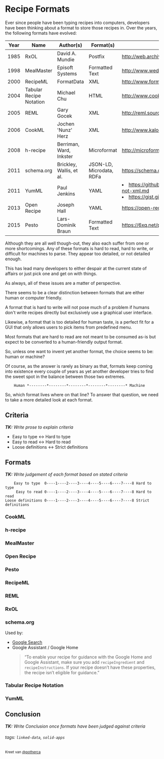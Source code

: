 # Recipe Formats

Ever since people have been typing recipes into computers, developers have been
thinking about a format to store those recipes in. Over the years, the following
formats have evolved:

| Year | Name                    | Author(s)                  | Format(s)                  | Link(s) |
| ---- | ----------------------- | -------------------------- | -------------------------- | ------- |
| 1985 | RxOL                    | David A. Mundie            | Postfix                    | http://web.archive.org/web/20020621235055/http://www.anthus.com/Recipes/CompCook.html |
| 1998 | MealMaster              | Episoft Systems            | Formatted Text             | http://www.wedesoft.de/software/2020/07/07/mealmaster/ | 
| 2000 | RecipeML                | FormatData                 | XML                        | http://www.formatdata.com/recipeml/spec/ |
| 2004 | Tabular Recipe Notation | Michael Chu                | HTML                       | http://www.cookingforengineers.com/forums/viewtopic.php?t=120 |
| 2005 | REML                    | Gary Gocek                 | XML                        | http://reml.sourceforge.net/ |
| 2006 | CookML                  | Jochen 'Nunz' Herz         | XML                        | http://www.kalorio.de/index.php?SCa=../cml/CookML_EN https://cookml.3lands.ch/ |
| 2008 | h-recipe                | Berriman, Ward, Inkster    | Microformat                | http://microformats.org/wiki/h-recipe |
| 2011 | schema.org              | Brickley, Wallis, et al.   | JSON-LD, Microdata, RDFa   | https://schema.org/Recipe |
| 2011 | YumML                   | Paul Jenkins               | YAML                       | <li>https://github.com/vikingcode/vikingcode.github.io/blob/HEAD/_posts/2011-09-21-yumml-not-xml.md <li>https://gist.github.com/magarcia/5897a8078a0e816df04eb7b56f026b02 |
| 2013 | Open Recipe             | Joseph Hall                | YAML                       | https://open-recipe-format.readthedocs.io/ |
| 2015 | Pesto                   | Lars-Dominik Braun         | Formatted Text             | https://6xq.net/pesto/ |

Although they are all well though-out, they also each suffer from one or more
shortcomings. Any of these formats is hard to read, hard to write, or difficult
for machines to parse. They appear too detailed, or not detailed enough.

This has lead many developers to either despair at the current state of affairs
or just pick one and get on with things.

As always, all of these issues are a matter of perspective.

There seems to be a clear distinction between formats that are either human or 
computer friendly.

A format that is hard to write will not pose much of a problem if humans don't
write recipes directly but exclusively use a graphical user interface.

Likewise, a format that is too detailed for human taste, is a perfect fit for
a GUI that only allows users to pick items from predefined menu.

Most formats that are hard to read are not meant to be consumed as-is but expect
to be converted to a human-friendly output format.

So, unless one want to invent yet another format, the choice seems to be: human
or machine?

Of course, as the answer is rarely as binary as that, formats keep coming into
existence every couple of years as yet another developer tries to find the
sweet spot in the balance between those two extremes.

        Human *--------*--------*--------*--------*--------* Machine

So, which format lives where on that line? To answer that question,
we need to take a more detailed look at each format.

## Criteria

_**TK:** Write prose to explain criteria_


- Easy to type ↔️ Hard to type
- Easy to read ↔️ Hard to read
- Loose definitions ↔️ Strict definitions
   
## Formats

_**TK:** Write judgement of each format based on stated criteria_
 
```
    Easy to type  0----1----2----3----4----5----6----7----8 Hard to type
     Easy to read 0----1----2----3----4----5----6----7----8 Hard to read
Loose definitions 0----1----2----3----4----5----6----7----8 Strict definitions
```

### CookML

### h-recipe

### MealMaster

### Open Recipe

### Pesto

### RecipeML

### REML

### RxOL

### schema.org

Used by:

- [Google Search](https://developers.google.com/search/docs/data-types/recipe)
- Google Assistant / Google Home
  > “To enable your recipe for guidance with the Google Home and Google Assistant, make sure you add `recipeIngredient` and `recipeInstructions`. If your recipe doesn’t have these properties, the recipe isn’t eligible for guidance.”

### Tabular Recipe Notation

### YumML

## Conclusion

_**TK:** Write Conclusion once formats have been judged against criteria_

###### tags: `linked-data`, `solid-apps`

<sub>Kreet van [@potherca](https://github.com/potherca)</sub>